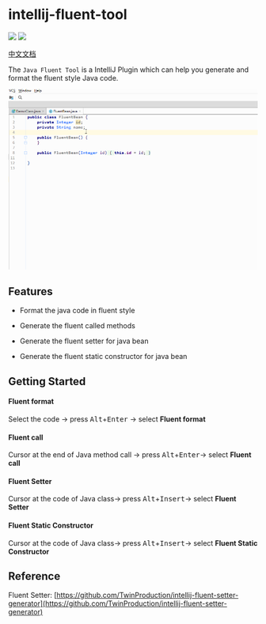 # intellij-fluent-tool
[![](https://img.shields.io/github/v/release/Mengzuozhu/intellij-fluent-tool)](https://github.com/Mengzuozhu/intellij-fluent-tool/releases)
[![](https://img.shields.io/badge/plugin-FluentTool-purple.svg)](https://plugins.jetbrains.com/plugin/15784-fluent-tool)  

<a href="README-CH.md">中文文档</a>

The `Java Fluent Tool` is a IntelliJ Plugin which can help you generate and format the fluent style Java code.

![useDemo](https://github.com/Mengzuozhu/intellij-fluent-tool/blob/master/demo/useDemo.gif)

## **Features**

- Format the java code in fluent style

- Generate the fluent called methods

- Generate the fluent setter for java bean

- Generate the fluent static constructor for java bean

## Getting Started

#### Fluent format

Select the code -> press <kbd>Alt</kbd>+<kbd>Enter</kbd> -> select **Fluent format**


#### Fluent call

Cursor at the end of Java method call -> press <kbd>Alt</kbd>+<kbd>Enter</kbd>-> select **Fluent call**


#### Fluent Setter

Cursor at the code of Java class-> press <kbd>Alt</kbd>+<kbd>Insert</kbd>-> select **Fluent Setter**


#### Fluent Static Constructor

Cursor at the code of Java class-> press <kbd>Alt</kbd>+<kbd>Insert</kbd>-> select **Fluent Static Constructor**



## Reference

Fluent Setter: [https://github.com/TwinProduction/intellij-fluent-setter-generator](https://github.com/TwinProduction/intellij-fluent-setter-generator)
